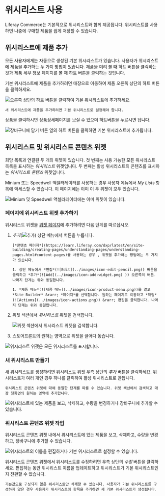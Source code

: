 # 위시리스트 사용

Liferay Commerce는 기본적으로 위시리스트와 함께 제공됩니다. 위시리스트를 사용하면 나중에 구매할 제품을 쉽게 저장할 수 있습니다.

## 위시리스트에 제품 추가

모든 사용자에게는 자동으로 생성된 기본 위시리스트가 있습니다. 사용자가 위시리스트에 제품을 추가하는 두 가지 방법이 있습니다. 제품을 미리 볼 때 하트 버튼을 클릭하는 것과 제품 세부 정보 페이지를 볼 때 하트 버튼을 클릭하는 것입니다.

기본 위시리스트에 제품을 추가하려면 매장으로 이동하여 제품 오른쪽 상단의 하트 버튼을 클릭하세요.

![오른쪽 상단의 하트 버튼을 클릭하여 기본 위시리스트에 추가하세요.](./using-wish-lists/images/01.png)

```{important}
새 위시리스트에 제품을 추가하려면 기본 위시리스트로 설정해야 합니다.
```

상품을 클릭하시면 상품상세페이지를 보실 수 있으며 하트버튼을 누르시면 됩니다.

![장바구니에 담기 버튼 옆의 하트 버튼을 클릭하면 기본 위시리스트에 추가됩니다.](./using-wish-lists/images/02.png)

## 위시리스트 및 위시리스트 콘텐츠 위젯

희망 목록과 연결된 두 개의 위젯이 있습니다. 첫 번째는 사용 가능한 모든 위시리스트 목록을 표시하는 *위시리스트* 위젯입니다. 두 번째는 활성 위시리스트의 콘텐츠를 표시하는 *위시리스트 콘텐츠* 위젯입니다.

Minium 또는 Speedwell 액셀러레이터를 사용하는 경우 사용자 메뉴에서 *My Lists* 항목에 액세스할 수 있습니다. 이 페이지에는 이미 이 두 위젯이 모두 있습니다.

![Minium 및 Speedwell 액셀러레이터에는 이미 위젯이 있습니다.](./using-wish-lists/images/03.png)

### 페이지에 위시리스트 위젯 추가하기

위시리스트 위젯을 [위젯 페이지](https://learn.liferay.com/dxp/latest/en/site-building/creating-pages/understanding-pages/understanding-pages.html#widget-pages)에 추가하려면 다음 단계를 따르십시오.

1. *추가*(![추가](../images/icon-add-widget.png)) 상단 메뉴에서 버튼을 누릅니다.

    ```{important}
    [*콘텐츠 페이지*](https://learn.liferay.com/dxp/latest/en/site-building/creating-pages/understanding-pages/understanding-pages.html#content-pages)를 사용하는 경우 , 위젯을 추가하는 방법에는 두 가지가 있습니다.

    1. 상단 메뉴에서 *편집*(![Edit](../images/icon-edit-pencil.png)) 버튼을 클릭하고 *추가*(![Add](../images/icon-add-widget.png) )) 오른쪽의 버튼. 나머지 단계는 위와 동일합니다.

    1. *제품 메뉴*(![제품 메뉴](../images/icon-product-menu.png))를 열고 *Site Builder* &rarr; *페이지*를 선택합니다. 원하는 페이지로 이동하고 *작업*(![Actions](../images/icon-actions.png)) &rarr; 편집을 클릭합니다. 나머지 단계는 위와 동일합니다.
    ```

1. 위젯 섹션에서 *위시리스트* 위젯을 검색합니다.

    ![위젯 섹션에서 위시리스트 위젯을 검색합니다.](./using-wish-lists/images/04.png)

1. 스토어프론트의 원하는 영역으로 위젯을 끌어다 놓습니다.

![위시리스트 위젯은 모든 위시리스트를 표시합니다.](./using-wish-lists/images/05.png)

### 새 위시리스트 만들기

새 위시리스트를 생성하려면 위시리스트 위젯 우측 상단의 *추가* 버튼을 클릭하세요. 위시리스트가 여러 개인 경우 하나를 클릭하여 활성 위시리스트로 만듭니다.

```{note}
위시리스트 콘텐츠 위젯에 대해 동일한 단계를 따를 수 있습니다. 위젯 섹션에서 검색하고 매장 첫화면의 원하는 영역에 추가합니다.
```

![위시리스트에 있는 제품을 보고, 삭제하고, 수량을 변경하거나 장바구니에 추가할 수 있습니다.](./using-wish-lists/images/06.png)

### 위시리스트 콘텐츠 위젯 작업

위시리스트 콘텐츠 위젯 내에서 위시리스트에 있는 제품을 보고, 삭제하고, 수량을 변경하고, 장바구니에 추가할 수 있습니다.

![위시리스트의 이름을 편집하거나 기본 위시리스트로 설정할 수 있습니다.](./using-wish-lists/images/07.png)

위시리스트 콘텐츠 위젯에서 위시리스트를 수정하려면 우측 상단의 *수정* 버튼을 클릭하세요. 편집하는 동안 위시리스트 이름을 업데이트하고 위시리스트가 기본 위시리스트인지 전환할 수 있습니다.

```{note}
기본값으로 구성되지 않은 위시리스트만 삭제할 수 있습니다. 사용자가 기본 위시리스트를 구성하지 않은 경우 사용자가 위시리스트에 항목을 추가하면 새 기본 위시리스트가 생성됩니다.
```
